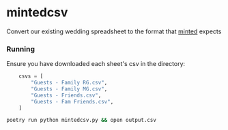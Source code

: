 # mintedcsv
Convert our existing wedding spreadsheet to the format that [minted](https://www.minted.com/) expects

### Running
Ensure you have downloaded each sheet's csv in the directory:
```python
    csvs = [
        "Guests - Family RG.csv",
        "Guests - Family MG.csv",
        "Guests - Friends.csv",
        "Guests - Fam Friends.csv",
    ]
```

```bash
poetry run python mintedcsv.py && open output.csv
```
